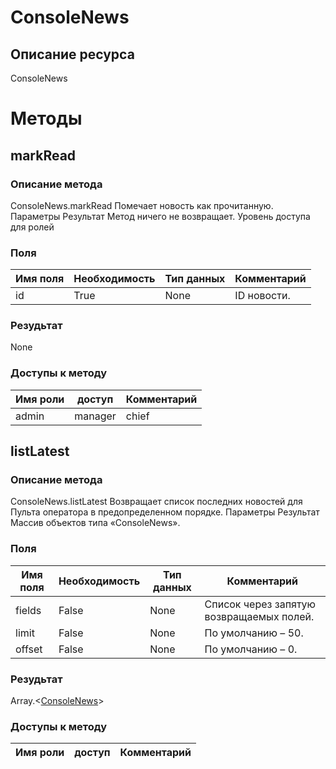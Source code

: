 
# ConsoleNews

## Описание ресурса
ConsoleNews

# Методы

## markRead

### Описание метода
ConsoleNews.markRead
Помечает новость как прочитанную.
Параметры
Результат
Метод ничего не возвращает.
Уровень доступа для ролей


### Поля

| Имя поля | Необходимость | Тип данных | Комментарий |
|---|---|---|---|
|id|True|None|ID новости.<br/>|

### Резудьтат
None
### Доступы к методу

| Имя роли | доступ | Комментарий |
|---|---|---|
|admin|manager|chief|chief_partner|operator|admin_partner
## listLatest

### Описание метода
ConsoleNews.listLatest
Возвращает список последних новостей для Пульта оператора в предопределенном порядке.
Параметры
Результат
Массив объектов типа «ConsoleNews».

### Поля

| Имя поля | Необходимость | Тип данных | Комментарий |
|---|---|---|---|
|fields|False|None|Список через запятую возвращаемых полей.<br/>|
|limit|False|None|По умолчанию – 50.<br/>|
|offset|False|None|По умолчанию – 0.<br/>|

### Резудьтат
Array.<[ConsoleNews](/docs/types/ConsoleNews.md)>
### Доступы к методу

| Имя роли | доступ | Комментарий |
|---|---|---|
